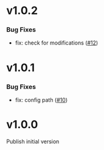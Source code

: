 # v1.0.2

### Bug Fixes

- fix: check for modifications ([#12](https://github.com/commercetools/github-labels/pull/12))

# v1.0.1

### Bug Fixes

- fix: config path ([#10](https://github.com/commercetools/github-labels/pull/10))

# v1.0.0

Publish initial version
